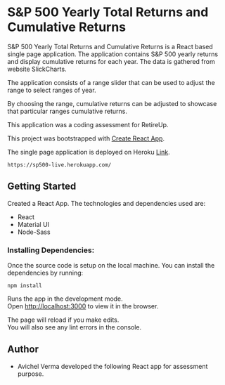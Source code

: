 # S&P 500 Yearly Total Returns and Cumulative Returns
S&P 500 Yearly Total Returns and Cumulative Returns is a React based single page application. The application contains S&P 500 yearly returns and display cumulative returns for each year. The data is gathered from website SlickCharts.

The application consists of a range slider that can be used to adjust the range to select ranges of year.

By choosing the range, cumulative returns can be adjusted to showcase that particular ranges cumulative returns.

This application was a coding assessment for RetireUp.

This project was bootstrapped with [Create React App](https://github.com/facebook/create-react-app).

The single page application is deployed on Heroku [Link](https://sp500-live.herokuapp.com/).
```
https://sp500-live.herokuapp.com/
```

## Getting Started
Created a React App. The technologies and dependencies used are:
- React
- Material UI
- Node-Sass

### Installing Dependencies:
Once the source code is setup on the local machine. You can install the dependencies by running:
```
npm install
```

Runs the app in the development mode.<br />
Open [http://localhost:3000](http://localhost:3000) to view it in the browser.

The page will reload if you make edits.<br />
You will also see any lint errors in the console.

## Author
- Avichel Verma developed the following React app for assessment purpose.